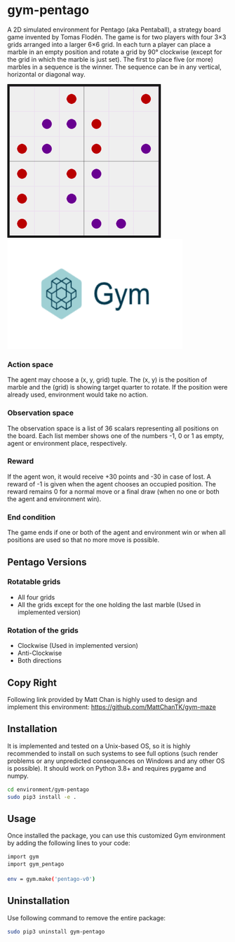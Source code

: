 # gym-pentago

A 2D simulated environment for Pentago (aka Pentaball), a strategy board game invented by Tomas Flodén.
The game is for two players with four 3×3 grids arranged into a larger 6×6 grid.
In each turn a player can place a marble in an empty position and rotate a grid by 90° clockwise (except for the grid in which the marble is just set).
The first to place five (or more) marbles in a sequence is the winner. The sequence can be in any vertical, horizontal or diagonal way.

<img src="img.png" height ="350" width="350"/>          <img src="OpenAI-gym.png" height ="250" width="400"/>

### Action space
The agent may choose a (x, y, grid) tuple. The (x, y) is the position of marble and the (grid) is showing target quarter to rotate.
If the position were already used, environment would take no action. 

### Observation space
The observation space is a list of 36 scalars representing all positions on the board.
Each list member shows one of the numbers -1, 0 or 1 as empty, agent or environment place, respectively.

### Reward
If the agent won, it would receive +30 points and -30 in case of lost.
A reward of -1 is given when the agent chooses an occupied position.
The reward remains 0 for a normal move or a final draw (when no one or both the agent and environment win).

### End condition
The game ends if one or both of the agent and environment win or when all positions are used so that no more move is possible.


## Pentago Versions

### Rotatable grids
* All four grids
* All the grids except for the one holding the last marble (Used in implemented version)

### Rotation of the grids
* Clockwise (Used in implemented version)
* Anti-Clockwise
* Both directions

## Copy Right
Following link provided by Matt Chan is highly used to design and implement this environment:
https://github.com/MattChanTK/gym-maze

## Installation
It is implemented and tested on a Unix-based OS,
so it is highly recommended to install on such systems to see full options
(such render problems or any unpredicted consequences on Windows and any other OS is possible).
It should work on Python 3.8+ and requires pygame and numpy.

```bash
cd environment/gym-pentago
sudo pip3 install -e .
```

## Usage
Once installed the package, you can use this customized Gym environment by adding the following lines
to your code:

```bash
import gym
import gym_pentago

env = gym.make('pentago-v0')
```

## Uninstallation
Use following command to remove the entire package:

```bash
sudo pip3 uninstall gym-pentago
```
